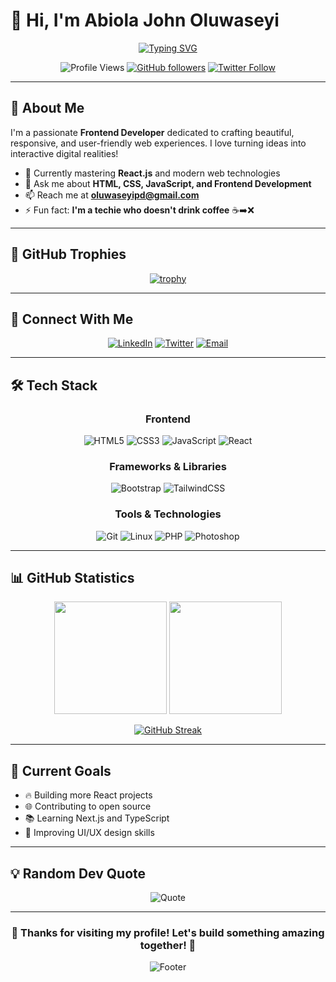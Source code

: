 # 👋 Hi, I'm Abiola John Oluwaseyi

<div align="center">
  
  [![Typing SVG](https://readme-typing-svg.demolab.com?font=Fira+Code&weight=600&size=22&pause=1000&color=6366F1&center=true&vCenter=true&width=600&lines=Frontend+Developer+%F0%9F%9A%80;Crafting+Beautiful+Web+Experiences+%E2%9C%A8;Always+Learning+%26+Growing+%F0%9F%8C%B1)](https://git.io/typing-svg)
  
</div>

<div align="center">
  
  ![Profile Views](https://komarev.com/ghpvc/?username=oluwaseyipd&label=Profile%20views&color=6366F1&style=for-the-badge)
  [![GitHub followers](https://img.shields.io/github/followers/oluwaseyipd?style=for-the-badge&color=6366F1)](https://github.com/oluwaseyipd)
  [![Twitter Follow](https://img.shields.io/twitter/follow/oluwaseyipd?style=for-the-badge&color=1DA1F2)](https://twitter.com/oluwaseyipd)
  
</div>

---

## 🚀 About Me

I'm a passionate **Frontend Developer** dedicated to crafting beautiful, responsive, and user-friendly web experiences. I love turning ideas into interactive digital realities!

- 🌱 Currently mastering **React.js** and modern web technologies
- 💬 Ask me about **HTML, CSS, JavaScript, and Frontend Development**
- 📫 Reach me at **oluwaseyipd@gmail.com**
- ⚡ Fun fact: **I'm a techie who doesn't drink coffee** ☕➡️❌

---

## 🌟 GitHub Trophies

<div align="center">
  
  [![trophy](https://github-profile-trophy.vercel.app/?username=oluwaseyipd&theme=discord&no-frame=true&row=1&column=6)](https://github.com/ryo-ma/github-profile-trophy)
  
</div>

---

## 🤝 Connect With Me

<div align="center">
  
  [![LinkedIn](https://img.shields.io/badge/LinkedIn-0077B5?style=for-the-badge&logo=linkedin&logoColor=white)](https://linkedin.com/in/abiola-john-oluwaseyi)
  [![Twitter](https://img.shields.io/badge/Twitter-1DA1F2?style=for-the-badge&logo=twitter&logoColor=white)](https://twitter.com/oluwaseyipd)
  [![Email](https://img.shields.io/badge/Email-D14836?style=for-the-badge&logo=gmail&logoColor=white)](mailto:oluwaseyipd@gmail.com)
  
</div>

---

## 🛠️ Tech Stack

<div align="center">

### Frontend
![HTML5](https://img.shields.io/badge/HTML5-E34F26?style=for-the-badge&logo=html5&logoColor=white)
![CSS3](https://img.shields.io/badge/CSS3-1572B6?style=for-the-badge&logo=css3&logoColor=white)
![JavaScript](https://img.shields.io/badge/JavaScript-F7DF1E?style=for-the-badge&logo=javascript&logoColor=black)
![React](https://img.shields.io/badge/React-61DAFB?style=for-the-badge&logo=react&logoColor=black)

### Frameworks & Libraries
![Bootstrap](https://img.shields.io/badge/Bootstrap-7952B3?style=for-the-badge&logo=bootstrap&logoColor=white)
![TailwindCSS](https://img.shields.io/badge/Tailwind_CSS-38B2AC?style=for-the-badge&logo=tailwind-css&logoColor=white)

### Tools & Technologies
![Git](https://img.shields.io/badge/Git-F05032?style=for-the-badge&logo=git&logoColor=white)
![Linux](https://img.shields.io/badge/Linux-FCC624?style=for-the-badge&logo=linux&logoColor=black)
![PHP](https://img.shields.io/badge/PHP-777BB4?style=for-the-badge&logo=php&logoColor=white)
![Photoshop](https://img.shields.io/badge/Adobe_Photoshop-31A8FF?style=for-the-badge&logo=adobe-photoshop&logoColor=white)

</div>

---

## 📊 GitHub Statistics

<div align="center">
  
  <img height="180em" src="https://github-readme-stats.vercel.app/api?username=oluwaseyipd&show_icons=true&theme=tokyonight&include_all_commits=true&count_private=true"/>
  <img height="180em" src="https://github-readme-stats.vercel.app/api/top-langs/?username=oluwaseyipd&layout=compact&langs_count=8&theme=tokyonight"/>
  
</div>

<div align="center">
  
  [![GitHub Streak](https://github-readme-streak-stats.herokuapp.com/?user=oluwaseyipd&theme=tokyonight)](https://git.io/streak-stats)
  
</div>

---

## 🎯 Current Goals

- 🔥 Building more React projects
- 🌐 Contributing to open source
- 📚 Learning Next.js and TypeScript
- 🎨 Improving UI/UX design skills

---

## 💡 Random Dev Quote

<div align="center">
  
  ![Quote](https://quotes-github-readme.vercel.app/api?type=horizontal&theme=tokyonight)
  
</div>

---

<div align="center">
  
  ### 🌟 Thanks for visiting my profile! Let's build something amazing together! 🌟
  
  ![Footer](https://capsule-render.vercel.app/api?type=waving&color=6366F1&height=120&section=footer)
  
</div>
